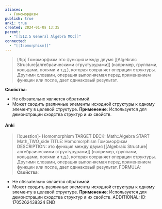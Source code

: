 ```yaml
---
aliases:
  - Гомоморфизм
publish: true
anki: true
created: 2024-01-08 13:35
parent:
  - "[[512.5 General Algebra MOC]]"
connected:
  - "[[Isomorphism]]"
---
```


> [!tip] Гомоморфизм 
> это функция между двумя [[Algebraic Structure|алгебраическими структурурами]]  (например, группами, кольцами, полями и т.д.), которая сохраняет операции структуры. Другими словами, операция выполняемая перед применением функции или после, дает одинаковый результат.

**Свойства**:
   - Не обязательно является обратимой.
   - Может сводить различные элементы исходной структуры к одному элементу в целевой структуре.
**Применение**: Используется для демонстрации сходства структур и их свойств.

#### Anki
> [!question]- Homomorphism
TARGET DECK: Math::Algebra 
START
Math_TWO_side
TITLE: Homomorphism
Гомоморфизм
DESCRIPTION: это функция между двумя [[Algebraic Structure|алгебраическими структурурами]]  (например, группами, кольцами, полями и т.д.), которая сохраняет операции структуры. Другими словами, операция выполняемая перед применением функции или после, дает одинаковый результат.
FORMULA: **Свойства**:
   - Не обязательно является обратимой.
   - Может сводить различные элементы исходной структуры к одному элементу в целевой структуре.
**Применение**: Используется для демонстрации сходства структур и их свойств.
ADDITIONAL:
ID: 1705262438324
END




